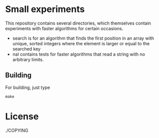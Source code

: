 Small experiments
=================

This repository contains several directories,
which themselves contain experiments with faster
algorithms for certain occasions.

* search is for an algorithm that finds the first position in an array with unique, sorted integers where the element is larger or equal to the searched key
* nal contains tests for faster algorithms that read a string with no arbitrary limits.

Building
--------

For building, just type

    make

License
=======

./COPYING
